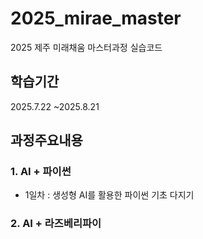 # 2025_mirae_master
2025 제주 미래채움 마스터과정 실습코드
## 학습기간
2025.7.22 ~2025.8.21
## 과정주요내용
### 1. AI + 파이썬
- 1일차 : 생성형 AI를 활용한 파이썬 기초 다지기
### 2. AI + 라즈베리파이
